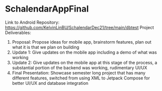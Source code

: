 # SchalendarAppFinal
Link to Android Repository: https://github.com/KelvinLinBU/SchalendarDec21/tree/main/dbtest
Project Deliverables:
1. Proposal: Propose ideas for mobile app, brainstorm features, plan out what it is that we plan on building
2. Update 1: Give updates on the mobile app including a demo of what was working
3. Update 2: Give updates on the mobile app at this stage of the process, a substantial portion of the backend was working, rudimentary UI/UX
4. Final Presentation: Showcase semester long project that has many different features, switched from using XML to Jetpack Compose for better UI/UX and database integration
